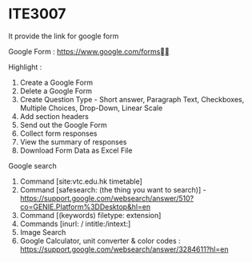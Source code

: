 # ITE3007

It provide the link for google form

Google Form : 
https://www.google.com/forms

Highlight : 
1. Create a Google Form
2. Delete a Google Form
3. Create Question Type - Short answer, Paragraph Text, Checkboxes, Multiple Choices, Drop-Down, Linear Scale
4. Add section headers 
5. Send out the Google Form
6. Collect form responses
7. View the summary of responses
8. Download Form Data as Excel File

Google search
1. Command [site:vtc.edu.hk timetable] 
2. Command [safesearch: (the thing you want to search)] - https://support.google.com/websearch/answer/510?co=GENIE.Platform%3DDesktop&hl=en
3. Command [(keywords) filetype: extension]
4. Commands [inurl: / intitle:/intext:]
5. Image Search 
6. Google Calculator, unit converter & color codes : https://support.google.com/websearch/answer/3284611?hl=en
